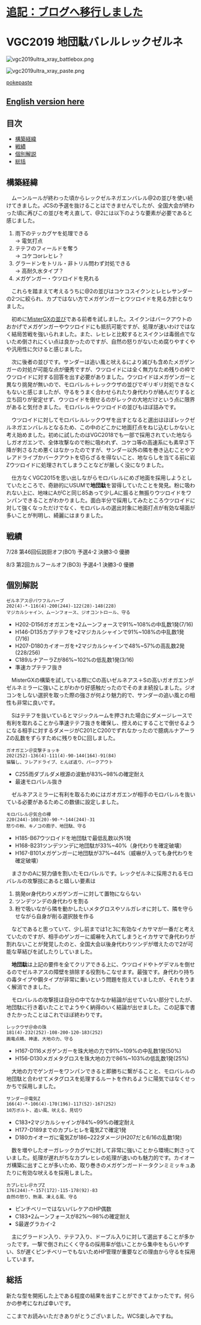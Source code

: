 # [追記：ブログへ移行しました](https://takanauu.info/2019/08/15/vgc2019-tantrum-amoonguss/)
# VGC2019 地団駄バレルレックゼルネ

![vgc2019ultra_xray_battlebox.png](vgc2019ultra_xray_battlebox.png)

![vgc2019ultra_xray_paste.png](vgc2019ultra_xray_paste.png)

[pokepaste](https://pokepast.es/99b57ed559a77be3)

## [English version here](vgc2019ultra_xray_en.md)

## 目次
- [構築経緯](#構築経緯)
- [戦績](#戦績)
- [個別解説](#個別解説)
- [総括](#総括)

## 構築経緯
　ムーンルールが終わった頃からレックゼルネガエンバレル@2の並びを使い続けてきました。JCSの予選を抜けることはできませんでしたが、全国大会が終わった頃に再びこの並びを考え直して、@2には以下のような要素が必要であると感じました。

1. 雨下のテッカグヤを処理できる  
→ 電気打点
2. テテフのフィールドを奪う  
→ コケコorレヒレ？
3. グラードンをトリル・非トリル問わず対処できる  
→ 高耐久水タイプ？
4. メガゲンガー・ウツロイドを見れる

　これらを踏まえて考えるうちに@2の並びはコケコスイクンとレヒレサンダーの2つに絞られ、カプではない方でメガゲンガーとウツロイドを見る方針となりました。

　初めに[MisterGXの並び](https://www.trainertower.com/blue-stream-a-spring-scramble-1st-place-team-report/)である前者を試しました。スイクンはバークアウトのおかげでメガゲンガーやウツロイドにも抵抗可能ですが、処理が速いわけではなく結局苦戦を強いられました。また、レヒレと比較するとスイクンは毒弱点でないため倒されにくい点は良かったのですが、自然の怒りがないため腐りやすくやや汎用性に欠けると感じました。

　次に後者の並びです。サンダーは追い風と吠えるにより滅びも含めたメガゲンガーの対処が可能な点が優秀ですが、ウツロイドには全く無力なため残りの枠でウツロイドに対する回答を出す必要がありました。ウツロイドはメガゲンガーと異なり挑発が無いので、モロバレル＋レックウザの並びでギリギリ対処できなくもないと感じましたが、守るをうまく合わせられたり身代わりが絡んだりすると立ち回りが安定せず、ウツロイドを倒せるのがレックの大地だけという点に限界があると気付きました。モロバレル＋ウツロイドの並びもほぼ詰みです。

　ウツロイドに対してモロバレルレックウザを出すとなると選出はほぼレックゼルネガエンバレルとなるため、この中のどこかに地面打点をねじ込むしかないと考え始めました。初めに試したのはVGC2018でも一部で採用されていた地ならしガオガエンで、全体攻撃なので粉に吸われず、コケコ等の高速系にも素早さ下降が刺さるため悪くはなかったのですが、サンダー以外の隣を巻き込むことやフレアドライブかバークアウトを切らざるを得ないこと、地ならしを当てる前に岩Zウツロイドに処理されてしまうことなどが厳しく没になりました。
 
　仕方なくVGC2015を思い出しながらモロバレルにめざ地面を採用しようとしていたところで、奇跡的にUSUMで**地団駄**を習得していたことを発見。粉に吸われない上に、地味にAがCと同じ85あって少しAに振ると無振りウツロイドをワンパンできることがわかりました。面白半分で採用してみたところウツロイドに対して強くなっただけでなく、モロバレルの選出対象に地面打点が有効な場面が多いことが判明し、綺麗にはまりました。

## 戦績
7/28 第46回伝説厨オフ(BO1) 予選4-2 決勝3-0 優勝

8/3 第2回カルフールオフ(BO3) 予選4-1 決勝3-0 優勝

## 個別解説
```
ゼルネアス＠パワフルハーブ
202(4)-*-116(4)-200(244)-122(28)-148(228)
マジカルシャイン、ムーンフォース、ジオコントロール、守る
```
- H202-D156ガオガエンを+2ムーンフォースで91%~108%の中乱数1発(7/16)
- H146-D135カプテテフを+2マジカルシャインで91%~108%の中乱数1発(7/16)
- H207-D180カイオーガを+2マジカルシャインで48%~57%の高乱数2発(228/256)
- C189ルナアーラZが86%~102%の低乱数1発(3/16)
- 準速カプテテフ抜き

　MisterGXの構築を試している際にCの高いゼルネアス＋Sの高いガオガエンがゼルネミラーに強いことがわかり好感触だったのでそのまま続投しました。ジオコンをしない選択を取った際の強さが何より魅力的で、サンダーの追い風との相性も非常に良いです。

　Sはテテフを抜いているとマジックルームを押された場合にダメージレースで有利を取れることから準速テテフ抜きを確保し、控えめにすることで倒せるようになる相手に対するダメージがC201とC200でずれなかったので臆病ルナアーラZの乱数をずらすために残りをDに回しました。

```
ガオガエン＠突撃チョッキ
202(252)-136(4)-111(4)-90-144(164)-91(84)
猫騙し、フレアドライブ、とんぼ返り、バークアウト
```
- C255雨ダブルダメ根源の波動が83%~98%の確定耐え
- 最速モロバレル抜き

　ゼルネアスミラーに有利を取るためにはガオガエンが相手のモロバレルを抜いている必要があるためこの数値に設定しました。

```
モロバレル＠気合の襷
220(244)-108(20)-90-*-144(244)-31
怒りの粉、キノコの胞子、地団駄、守る
```
- H185-B67ウツロイドを地団駄で最低乱数以外1発
- H168-B231ツンデツンデに地団駄が33%~40%（身代わりを確定破壊）
- H167-B101メガゲンガーに地団駄が37%~44%（威嚇が入っても身代わりを確定破壊）

　まさかのAに努力値を割いたモロバレルです。レックゼルネに採用されるモロバレルの攻撃技にあると嬉しい要素は

1. 挑発or身代わりメガゲンガーに対して置物にならない
2. ツンデツンデの身代わりを割る
3. 粉で吸いながら隣を動かしたいメタグロスやソルガレオに対して、隣を守らせながら自身が削る選択肢を作る

　などであると思っていて、少し前までは1と3に有効なイカサマが一番だと考えていたのですが、相手のゲンガーに威嚇を入れてしまうとイカサマで身代わりが割れないことが発覚したのと、全国大会以後身代わりツンデが増えたので2が可能な草結びを試したりしていました。

　**地団駄**は上記の要件を全てクリアできる上に、ウツロイドやトゲデマルを倒せるのでゼルネアスの障壁を排除する役割もこなせます。最強です。身代わり持ちの毒タイプや鋼タイプが非常に重いという問題を抱えていましたが、それをうまく解消できました。

　モロバレルの攻撃技は自分の中でなかなか結論が出せていない部分でしたが、地団駄に行き着いたことでようやく納得のいく結論が出せました。この記事で書きたかったことはこれでほぼ終わりです。

```
レックウザ＠命の珠
181(4)-232(252)-108-200-120-183(252)
画竜点睛、神速、大地の力、守る
```
- H167-D116メガゲンガーを珠大地の力で91%~109%の中乱数1発(50%)
- H156-D130メガメタグロスを珠大地の力で86%~103%の低乱数1発(25%)

　大地の力でゲンガーをワンパンできると即勝ちに繋がることと、モロバレルの地団駄と合わせてメタグロスを処理するルートを作れるように陽気ではなくせっかちで採用しました。

```
サンダー＠電気Z
166(4)-*-106(4)-170(196)-117(52)-167(252)
10万ボルト、追い風、吠える、見切り
```
- C183+2マジカルシャインが84%~99%の確定耐え
- H177-D189までのカプレヒレを電気Zで確定1発
- D180カイオーガに電気Zが186~222ダメージ(H207だと6/16の乱数1発)

　数を増やしたオーガレックカグヤに対して非常に強いことから環境に刺さっていました。処理が遅れがちなカプレヒレの処理が速いのも魅力的です。カイオーガ構築に出すことが多いため、取り巻きのメガゲンガードータクンミミッキュあたりに有効な吠えるを採用しました。

```
カプレヒレ＠カプZ
176(244)-*-157(172)-115-178(92)-83
自然の怒り、熱湯、凍える風、守る
```
- ピンチベリーではないバレケアのHP偶数
- C183+2ムーンフォースが82%～98%の確定耐え
- S最遅グラカイ-2

　主にグラードン入り、テテフ入り、ドーブル入りに対して選出することが多かったです。一撃で倒されにくく守るの採用率が低いことから集中をもらいやすい、Sが遅くピンチベリーでもないためHP管理が重要などの理由から守るを採用しています。

## 総括

新たな型を開拓した上である程度の結果を出すことができてよかったです。何らかの参考になれば幸いです。

ここまでお読みいただきありがとうございました。WCS楽しみですね。
